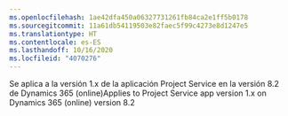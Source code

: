 ```yaml
---
ms.openlocfilehash: 1ae42dfa450a06327731261fb84ca2e1ff5b0178
ms.sourcegitcommit: 11a61db54119503e82faec5f99c4273e8d1247e5
ms.translationtype: HT
ms.contentlocale: es-ES
ms.lasthandoff: 10/16/2020
ms.locfileid: "4070276"
---
```

<span data-ttu-id="3232e-101">Se aplica a la versión 1.x de la aplicación Project Service en la versión 8.2 de Dynamics 365 (online)</span><span class="sxs-lookup"><span data-stu-id="3232e-101">Applies to Project Service app version 1.x on Dynamics 365 (online) version 8.2</span></span>



